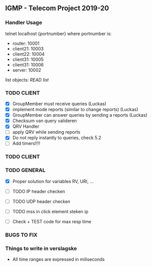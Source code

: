 ## IGMP - Telecom Project 2019-20

### Handler Usage
telnet localhost {portnumber} where portnumber is:
- router: 10001
- client21: 10003
- client22: 10004
- client31: 10005
- client31: 10006
- server: 10002

list objects: *READ list*

### TODO CLIENT
- [x] GroupMember must receive queries (Luckas)
- [x] implement mode reports (similar to change reports) (Luckas)
- [x] GroupMember can answer queries by sending a reports (Luckas)
- [x] Checksum van query valideren
- [x] QRV Handler
- [ ] apply QRV while sending reports
- [x] Do not reply instantly to queries, check 5.2
- [ ] Add timers!!!!

### TODO CLIENT


### TODO GENERAL
- [x] Proper solution for variables RV, URI, ...
- [ ] TODO IP header  checken 
- [ ] TODO UDP header checken
- [ ] TODO mss in click element steken ip
- [ ] Check + TEST code for max resp time


### BUGS TO FIX






### Things to write in verslagske
- All time ranges are expressed in miliseconds
